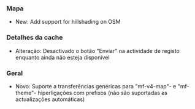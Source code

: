 
### Mapa
- New: Add support for hillshading on OSM

### Detalhes da cache
- Alteração: Desactivado o botão "Enviar" na actividade de registo enquanto ainda não esteja disponível

### Geral
- Novo: Suporte a transferências genéricas para "mf-v4-map"- e "mf-theme"- hiperligações com prefixos (não são suportadas as actualizações automáticas)
